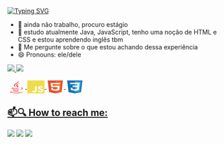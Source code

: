 [![Typing SVG](https://readme-typing-svg.demolab.com?font=Fira+Code&weight=600&size=25&pause=1000&color=BB00B4&random=false&width=435&height=40&lines=Ol%C3%A1%2C+eu+sou+o+Gaby+Dian!+%F0%9F%91%BE%F0%9F%93%9A%F0%9F%92%99)](https://git.io/typing-svg)


- 🔭 ainda não trabalho, procuro estágio
- 🌱 estudo atualmente Java, JavaScript, tenho uma noção de HTML e CSS e estou aprendendo inglês tbm
- 💬 Me pergunte sobre o que estou achando dessa experiência
- 😄 Pronouns: ele/dele

<div>
<a href="https://github.com/gabydian">
<img height= "180em" src="https://github-readme-stats.vercel.app/api?username=gabydian&show_icons=true&theme=dark&include_all_commits=true%count_private=true"/>
<img height= "180em" src="https://github-readme-stats.vercel.app/api/top-langs/?username=gabydian&layout=compact&langs_count=16&theme=dark"/>
</div>

<div style="display: inline_block"><br>
   <img align="center" alt="Gaby-Java" height="30" width="40" src="https://raw.githubusercontent.com/devicons/devicon/master/icons/java/java-plain.svg">
  <img align="center" alt="Gaby-Js" height="30" width="40" src="https://raw.githubusercontent.com/devicons/devicon/master/icons/javascript/javascript-plain.svg">
    <img align="center" alt="Gaby-HTML" height="30" width="40" src="https://raw.githubusercontent.com/devicons/devicon/master/icons/html5/html5-original.svg">
      <img align="center" alt="Gaby-CSS" height="30" width="40" src="https://raw.githubusercontent.com/devicons/devicon/master/icons/css3/css3-original.svg">


</div>

##
 <h2>📫🔍 How to reach me:</h2>
<div>
<a href="https://www.linkedin.com/in/gabriel-dian-de-oliveira-17b6001a5/"><img src="https://img.shields.io/badge/linkedin-%230077B5.svg?style=for-the-badge&logo=linkedin&logoColor=white"></a>
<a href="https://twitter.com/GabyDian01"><img src="https://img.shields.io/badge/X-%23000000.svg?style=for-the-badge&logo=X&logoColor=white"></a>
<a href="https://www.instagram.com/gabriel.oliveira2.4/"><img src="https://img.shields.io/badge/Instagram-%23E4405F.svg?style=for-the-badge&logo=Instagram&logoColor=white"></a>
</div>
